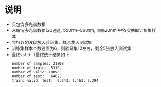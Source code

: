 # 说明
- 只包含多光谱数据
- 从每份多光谱数据(23通道, 550nm~990nm, 间隔20nm)中依次抽取训练集样本
- 将相邻的波段放入验证集，其余放入测试集
- 训练集样本个数设置为6，则验证集12左右，剩余5张放入测试集
- 最终`split_1`最终统计结果如下
    ```
    number of samples: 21808
    number of train:  5310, 
    number of valid: 10096, 
    number of test:   6402, 
    train: valid: test:  0.243: 0.463: 0.294
    ```